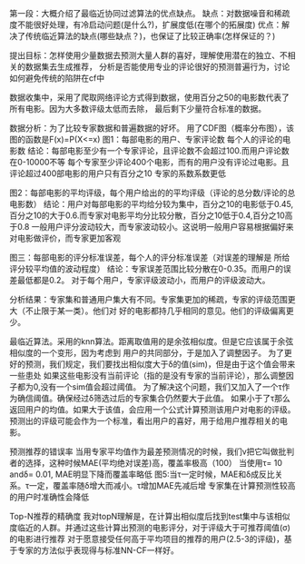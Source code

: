 第一段：大概介绍了最临近协同过滤算法的优点缺点。
缺点：对数据噪音和稀疏度不能很好处理，有冷启动问题(是什么?)，扩展度低(在哪个的拓展度)
优点：解决了传统临近算法的缺点(哪些缺点？)，也保证了比较正确率(怎样保证的？)

提出目标：怎样使用少量数据去预测大量人群的喜好，理解使用潜在的独立、不相关的数据集去生成推荐，
分析是否能使用专业的评论很好的预测普遍行为，讨论如何避免传统的陷阱在cf中

数据收集中，采用了爬取网络评论方式得到数据，使用百分之50的电影数代表了所有电影。因为大多数评级太低而去除，
最后剩下少量符合标准的数据。

数据分析：为了比较专家数据和普遍数据的好坏。
用了CDF图（概率分布图），该图的函数是F(x)=P(X<=x)
图1：每部电影的用户、专家评论数   每个人的评论的电影数
结论：每部电影至少有一个专家评论，且评论数不会超过100.而用户评论数在0-10000不等
每个专家至少评论400个电影，而有的用户没有评论过电影。且评论超过400部电影的用户只有百分之10
专家的系数系数更低

图2：每部电影的平均评级，每个用户给出的的平均评级（评论的总分数/评论的总电影数）
结论：用户对每部电影的平均给分较为集中，百分之10的电影低于0.45,百分之10的大于0.6.而专家对电影平均分比较分散，百分之10低于0.4,百分之10高于0.8
一般用户评分波动较大，而专家波动较小。这说明一般用户容易根据偏好来对电影做评价，而专家更加客观

图三：每部电影的评分标准误差，每个人的评分标准误差（对误差的理解是 所给评分较平均值的波动程度）
结论：专家误差范围比较分散在0-0.35。而用户的误差最低都是0.2。
对于每个用户，专家评级波动小，而用户的评级波动大。

分析结果：专家集和普通用户集大有不同。专家集更加的稀疏，专家的评级范围更大（不止限于某一类）。他们对
好的电影都持几乎相同的意见。他们的评级偏离更少。

最临近算法。采用的knn算法。距离取值用的是余弦相似度。但是它应该属于余弦相似度的一个变形，因为考虑到
用户的共同部分，于是加入了调整因子。
为了更好的预测，我们规定，我们要找出相似度大于δ的值(sim)，但是由于这个值会带来一些患处
如果这些电影没有当前评论（指的是没有专家的当前评论），那么调整因子都为0,没有一个sim值会超过阈值。
为了解决这个问题，我们又加入了一个τ作为确信阈值。确保经过δ筛选过后的专家集合仍然要大于此值。
如果小于了τ那么返回用户的均值。如果大于该值，会应用一个公式计算预测该用户对电影的评级。
预测出的评级可能会作为一个标准，看出用户的喜好，用于给用户推荐相关的电影。


预测推荐的错误率
当用专家平均值作为最差预测情况的时候，我们v把它叫做批判者的选择，这种时候MAE(平均绝对误差)高，覆盖率极高（100）
当使用τ= 10 andδ= 0.01, MAE明显下降而覆盖率略低
图5:当τ一定时候，MAE和δ成反比关系。τ一定，覆盖率随δ增大而减小。τ增加MAE先减后增
专家集在计算预测性较高的用户时准确性会降低

Top-N推荐的精确度
我对topN理解是，在计算出相似度后找到test集中与该相似度临近的人群。并通过这些计算出预测的电影评分，对于评级大于可推荐阈值(σ)的电影进行推荐
对于愿意接受任何高于平均项目的推荐的用户(2.5-3的评级)，基于专家的方法似乎表现得与标准NN-CF一样好。
